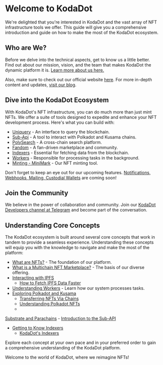 # Welcome to KodaDot

We're delighted that you're interested in KodaDot and the vast array of NFT infrastructure tools we offer. This guide will give you a comprehensive introduction and guide on how to make the most of the KodaDot ecosystem.

## Who are We?

Before we delve into the technical aspects, get to know us a little better. Find out about our mission, vision, and the team that makes KodaDot the dynamic platform it is. [Learn more about us here.](/get-started/kodadot-who.md)

Also, make sure to check out our official website [here](https://kodadot.xyz/). For more in-depth content and updates, [visit our blog](https://hello.kodadot.xyz).

## Dive into the KodaDot Ecosystem

With KodaDot's NFT infrastructure, you can do much more than just mint NFTs. We offer a suite of tools designed to expedite and enhance your NFT development process. Here's what you can build with:

- [Uniquery](/uniquery/index.md) - An interface to query the blockchain.
- [Sub-Api](/core-concepts/polkadot/parachains/kodadot-substrate-api.md) - A tool to interact with Polkadot and Kusama chains.
- [PolySearch](/polysearch/index.md) - A cross-chain search platform.
- [Fandom](/uniquery/kodadot-storefront-fandom.md) - A fan-driven marketplace and community.
- [Indexers](/core-concepts/indexer/kodadot-indexers.md) - Essential for fetching data from the blockchain.
- [Workers](/core-concepts/workers/kodadot-workers.md) - Responsible for processing tasks in the background.
- [Minting - MiniMark](/minimark/index.md) - Our NFT minting tool.

Don't forget to keep an eye out for our upcoming features. [Notifications, Webhooks, Mailing, Custodial Wallets](/other/kodadot-notification-webhook-mailing-custodial-wallet.md) are coming soon!

## Join the Community

We believe in the power of collaboration and community. Join our [KodaDot Developers channel at Telegram](https://t.me/kodadot_eco) and become part of the conversation.

## Understanding Core Concepts

The KodaDot ecosystem is built around several core concepts that work in tandem to provide a seamless experience. Understanding these concepts will equip you with the knowledge to navigate and make the most of the platform:

- [What are NFTs?](/core-concepts/what-are-nfts.md) - The foundation of our platform.
- [What is a Multichain NFT Marketplace?](/core-concepts/what-multichain-nft-marketplace.md) - The basis of our diverse offering.
- [Interacting with IPFS](/core-concepts/ipfs/what-is-ipfs.md)
    - [How to Fetch IPFS Data Faster](/core-concepts/ipfs/ipfs-fetch-faster.md)
- [Understanding Workers](/core-concepts/workers/kodadot-workers.md) - Learn how our system processes tasks.
- [Exploring Polkadot and Kusama](/core-concepts/polkadot/what-are-polkadot-and-kusama.md)
    - [Transferring NFTs Via Chains](/core-concepts/polkadot/transfering-nfts-via-chains.md)
    - [Understanding Polkadot NFTs](/core-concepts/polkadot/polkadot-nfts.md)
    -

 [Substrate and Parachains](/core-concepts/polkadot/parachains/substrate-parachains.md)
        - [Introduction to the Sub-API](/core-concepts/polkadot/parachains/kodadot-substrate-api.md)
- [Getting to Know Indexers](/core-concepts/indexer/what-is-an-indexer.md)
    - [KodaDot's Indexers](/core-concepts/indexer/kodadot-indexers.md)

Explore each concept at your own pace and in your preferred order to gain a comprehensive understanding of the KodaDot platform.

Welcome to the world of KodaDot, where we reimagine NFTs!